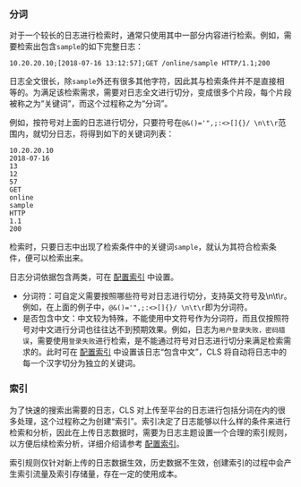 ### 分词

对于一个较长的日志进行检索时，通常只使用其中一部分内容进行检索。例如，需要检索出包含`sample`的如下完整日志：
```
10.20.20.10;[2018-07-16 13:12:57];GET /online/sample HTTP/1.1;200
```

日志全文很长，除`sample`外还有很多其他字符，因此其与检索条件并不是直接相等的。为满足该检索需求，需要对日志全文进行切分，变成很多个片段，每个片段被称之为“关键词”，而这个过程称之为“分词”。

例如，按符号对上面的日志进行切分，只要符号在`@&()='",;:<>[]{}/ \n\t\r`范围内，就切分日志，将得到如下的关键词列表：
```
10.20.20.10
2018-07-16
13
12
57
GET
online
sample
HTTP
1.1
200
```
检索时，只要日志中出现了检索条件中的关键词`sample`，就认为其符合检索条件，便可以检索出来。

日志分词依据包含两类，可在 [配置索引](https://cloud.tencent.com/document/product/614/50922) 中设置。
- 分词符：可自定义需要按照哪些符号对日志进行切分，支持英文符号及\n\t\r。例如，在上面的例子中，`@&()='",;:<>[]{}/ \n\t\r`即为分词符。
- 是否包含中文：中文较为特殊，不能使用中文符号作为分词符，而且仅按照符号对中文进行分词也往往达不到预期效果。例如，日志为`用户登录失败，密码错误`，需要使用`登录失败`进行检索，是不能通过符号对日志进行切分来满足检索需求的。此时可在 [配置索引](https://cloud.tencent.com/document/product/614/50922) 中设置该日志“包含中文”，CLS 将自动将日志中的每一个汉字切分为独立的关键词。


### 索引

为了快速的搜索出需要的日志，CLS 对上传至平台的日志进行包括分词在内的很多处理，这个过程称之为创建“索引”。索引决定了日志能够以什么样的条件来进行检索和分析，因此在上传日志数据时，需要为日志主题设置一个合理的索引规则，以方便后续检索分析，详细介绍请参考 [配置索引](https://cloud.tencent.com/document/product/614/50922)。

索引规则仅针对新上传的日志数据生效，历史数据不生效，创建索引的过程中会产生索引流量及索引存储量，存在一定的使用成本。
